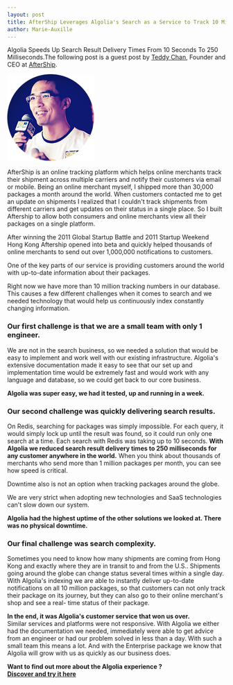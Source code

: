 ```yaml
---
layout: post
title: AfterShip Leverages Algolia's Search as a Service to Track 10 Million Packages Around The World
author: Marie-Auxille
---
```


Algolia Speeds Up Search Result Delivery Times From 10 Seconds To 250
Milliseconds.The following post is a guest post by [Teddy
Chan][1], Founder and CEO at
[AfterShip][2].

![Teddy Chan AfterShip][3]

AfterShip is an online tracking platform which helps online merchants track
their shipment across multiple carriers and notify their customers via email
or mobile. Being an online merchant myself, I shipped more than 30,000
packages a month around the world. When customers contacted me to get an
update on shipments I realized that I couldn't track shipments from different
carriers and get updates on their status in a single place. So I built
Aftership to allow both consumers and online merchants view all their packages
on a single platform.

After winning the 2011 Global Startup Battle and 2011 Startup Weekend Hong
Kong Aftership opened into beta and quickly helped thousands of online
merchants to send out over 1,000,000 notifications to customers.

One of the key parts of our service is providing customers around the world
with up-to-date information about their packages.

Right now we have more than 10 million tracking numbers in our database. This
causes a few different challenges when it comes to search and we needed
technology that would help us continuously index constantly changing
information.

### Our first challenge is that we are a small team with only 1 engineer.

We are not in the search business, so we needed a solution that would be easy
to implement and work well with our existing infrastructure. Algolia's
extensive documentation made it easy to see that our set up and implementation
time would be extremely fast and would work with any language and database, so
we could get back to our core business.

**Algolia was super easy, we had it tested, up and running in a week.**

### Our second challenge was quickly delivering search results.

On Redis, searching for packages was simply impossible. For each query, it
would simply lock up until the result was found, so it could run only one
search at a time. Each search with Redis was taking up to 10 seconds. **With
Algolia we reduced search result delivery times to 250 milliseconds for any
customer anywhere in the world.** When you think about thousands of merchants
who send more than 1 million packages per month, you can see how speed is
critical.

Downtime also is not an option when tracking packages around the globe.

We are very strict when adopting new technologies and SaaS technologies can't
slow down our system.

**Algolia had the highest uptime of the other solutions we looked at. There was no physical downtime.**

### Our final challenge was search complexity.

Sometimes you need to know how many shipments are coming from Hong Kong and
exactly where they are in transit to and from the U.S.. Shipments going around
the globe can change status several times within a single day. With Algolia's
indexing we are able to instantly deliver up-to-date notifications on all 10
million packages, so that customers can not only track their package on its
journey, but they can also go to their online merchant's shop and see a real-
time status of their package.

**In the end, it was Algolia's customer service that won us over.**  
Similar services and platforms were not responsive. With Algolia we either had
the documentation we needed, immediately were able to get advice from an
engineer or had our problem solved in less than a day. With such a small team
this means a lot. And with the Enterprise package we know that Algolia will
grow with us as quickly as our business does.

**Want to find out more about the Algolia experience ?  
[ Discover and try it here ][4]**


[1]: http://hk.linkedin.com/in/teddychan/
[2]: https://www.aftership.com/
[3]: /assets/teddy.png
[4]: https://www.algolia.com/features
